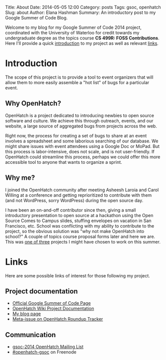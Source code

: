 Title: About
Date: 2014-05-05 12:00
Category: posts
Tags: gsoc, openhatch
Slug: about
Author: Elana Hashman
Summary: An introductory post to my Google Summer of Code Blog.

Welcome to my blog for my Google Summer of Code 2014 project, coordinated with 
the University of Waterloo for credit towards my undergraduate degree as the 
topics course **CS 499R: FOSS Contributions**. Here I'll provide a quick 
[introduction](#Introduction) to my project as well as relevant [links](#Links).

# <a name="Introduction"></a> Introduction #

The scope of this project is to provide a tool to event organizers that will 
allow them to more easily assemble a "hot list" of bugs for a particular event.

## Why OpenHatch? ##

OpenHatch is a project dedicated to introducing newbies to open source software 
and culture. We achieve this through outreach, events, and our website, a large 
source of aggregated bugs from projects across the web.

Right now, the process for creating a set of bugs to share at an event involves 
a spreadsheet and some laborious searching of our database. We might share 
issues with event attendees using a Google Doc or MoPad. But this process is 
labor-intensive, does not scale, and is not user-friendly. If OpenHatch could 
streamline this process, perhaps we could offer this more accessible tool to 
anyone that wants to organize a sprint.

## Why me? ##

I joined the OpenHatch community after meeting Asheesh Laroia and Carol Willing 
at a conference and getting reprioritized to contribute with them (and not 
WordPress, sorry WordPress) during the open source day. 

I have been an on-and-off contributor since then, giving a small introductory 
presentation to open source at a hackathon using the Open Source Comes to 
Campus slides, stuffing envelopes on vacation in San Francisco, etc. School was 
conflicting with my ability to contribute to the project, so the obvious 
solution was "why not make OpenHatch into school?" A couple of topics course 
proposal forms later and here we are. This was [one of 
three](https://openhatch.org/wiki/GSoC_2014) projects I might have chosen to 
work on this summer.

# <a name="Links"></a>Links #

Here are some possible links of interest for those following my project.

## Project documentation ##
+ [Official Google Summer of Code Page](https://www.google-melange.com/gsoc/project/details/google/gsoc2014/ehashman/5649050225344512)
+ [OpenHatch Wiki Project Documentation](https://openhatch.org/wiki/GSoC_2014/bug-set-creator)
+ [My blog page](http://hashman.ca/gsoc/)
+ [Meta-issue on OpenHatch Roundup Tracker](http://openhatch.org/bugs/issue978)

## Communication ##
+ [gsoc-2014 OpenHatch Mailing List](http://lists.openhatch.org/mailman/listinfo/gsoc-2014)
+ [#openhatch-gsoc](irc://chat.freenode.net/openhatch-gsoc) on Freenode

